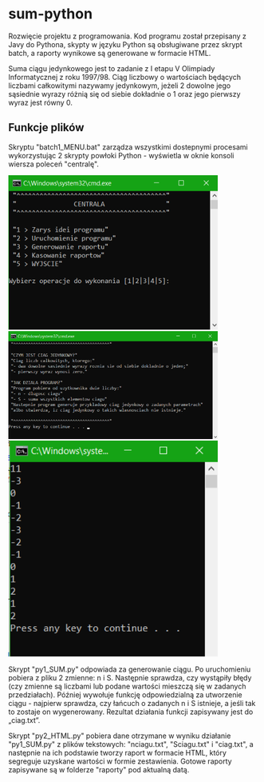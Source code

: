 # sum-python
Rozwięcie projektu z programowania. Kod programu został przepisany z Javy do Pythona, skypty w języku Python są obsługiwane przez skrypt batch,
a raporty wynikowe są generowane w formacie HTML.

Suma ciągu jedynkowego jest to zadanie z I etapu V Olimpiady Informatycznej z roku 1997/98. 
Ciąg liczbowy o wartościach będących liczbami całkowitymi nazywamy jedynkowym, 
jeżeli 2 dowolne jego sąsiednie wyrazy różnią się od siebie dokładnie o 1 oraz jego pierwszy wyraz jest równy 0.

## Funkcje plików
Skryptu "batch1_MENU.bat" zarządza wszystkimi dostepnymi procesami wykorzystując 2 skrypty powłoki Python - wyświetla w oknie konsoli wiersza poleceń "centralę".

<img src="https://github.com/NcnKuba13/sum-python/blob/main/screens/menu0.png" width="420">

<img src="https://github.com/NcnKuba13/sum-python/blob/main/screens/menu1.png" width="420">

<img src="https://github.com/NcnKuba13/sum-python/blob/main/screens/2git.png" width="420">

Skrypt "py1_SUM.py" odpowiada za generowanie ciągu. Po uruchomieniu pobiera z pliku 2 zmienne: n i S. 
Następnie sprawdza, czy wystąpiły błędy (czy zmienne są liczbami lub podane wartości mieszczą się w zadanych przedziałach).
Później wywołuje funkcję odpowiedzialną za utworzenie ciągu - najpierw sprawdza, czy łańcuch o zadanych n i S istnieje, 
a jeśli tak to zostaje on wygenerowany. Rezultat działania funkcji zapisywany jest do „ciag.txt”.

Skrypt "py2_HTML.py" pobiera dane otrzymane w wyniku działanie "py1_SUM.py" z plików tekstowych: "nciagu.txt", "Sciagu.txt" i "ciag.txt", 
a następnie na ich podstawie tworzy raport w formacie HTML, który segreguje uzyskane wartości w formie zestawienia. 
Gotowe raporty zapisywane są w folderze "raporty" pod aktualną datą.
